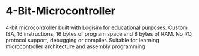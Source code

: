 # 4-Bit-Microcontroller
4-bit microcontroller built with Logisim for educational purposes. Custom ISA, 16 instructions, 16 bytes of program space and 8 bytes of RAM. No I/O, protocol support, debugging or compiler. Suitable for learning microcontroller architecture and assembly programming
